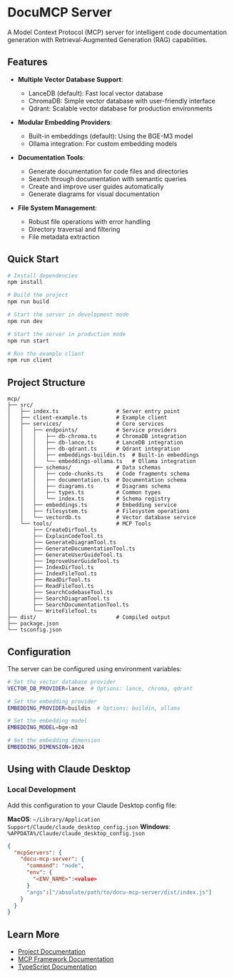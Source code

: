 # DocuMCP Server

A Model Context Protocol (MCP) server for intelligent code documentation generation with Retrieval-Augmented Generation (RAG) capabilities.

## Features

- **Multiple Vector Database Support**:

  - LanceDB (default): Fast local vector database
  - ChromaDB: Simple vector database with user-friendly interface
  - Qdrant: Scalable vector database for production environments

- **Modular Embedding Providers**:

  - Built-in embeddings (default): Using the BGE-M3 model
  - Ollama integration: For custom embedding models

- **Documentation Tools**:

  - Generate documentation for code files and directories
  - Search through documentation with semantic queries
  - Create and improve user guides automatically
  - Generate diagrams for visual documentation

- **File System Management**:
  - Robust file operations with error handling
  - Directory traversal and filtering
  - File metadata extraction

## Quick Start

```bash
# Install dependencies
npm install

# Build the project
npm run build

# Start the server in development mode
npm run dev

# Start the server in production mode
npm run start

# Run the example client
npm run client
```

## Project Structure

```
mcp/
├── src/
│   ├── index.ts                  # Server entry point
│   ├── client-example.ts         # Example client
│   ├── services/                 # Core services
│   │   ├── endpoints/            # Service providers
│   │   │   ├── db-chroma.ts      # ChromaDB integration
│   │   │   ├── db-lance.ts       # LanceDB integration
│   │   │   ├── db-qdrant.ts      # Qdrant integration
│   │   │   ├── embeddings-buildin.ts  # Built-in embeddings
│   │   │   └── embeddings-ollama.ts   # Ollama integration
│   │   ├── schemas/              # Data schemas
│   │   │   ├── code-chunks.ts    # Code fragments schema
│   │   │   ├── documentation.ts  # Documentation schema
│   │   │   ├── diagrams.ts       # Diagrams schema
│   │   │   ├── types.ts          # Common types
│   │   │   └── index.ts          # Schema registry
│   │   ├── embeddings.ts         # Embedding service
│   │   ├── filesystem.ts         # Filesystem operations
│   │   └── vectordb.ts           # Vector database service
│   └── tools/                    # MCP Tools
│       ├── CreateDirTool.ts
│       ├── ExplainCodeTool.ts
│       ├── GenerateDiagramTool.ts
│       ├── GenerateDocumentationTool.ts
│       ├── GenerateUserGuideTool.ts
│       ├── ImproveUserGuideTool.ts
│       ├── IndexDirTool.ts
│       ├── IndexFileTool.ts
│       ├── ReadDirTool.ts
│       ├── ReadFileTool.ts
│       ├── SearchCodebaseTool.ts
│       ├── SearchDiagramTool.ts
│       ├── SearchDocumentationTool.ts
│       └── WriteFileTool.ts
├── dist/                         # Compiled output
├── package.json
└── tsconfig.json
```

## Configuration

The server can be configured using environment variables:

```bash
# Set the vector database provider
VECTOR_DB_PROVIDER=lance  # Options: lance, chroma, qdrant

# Set the embedding provider
EMBEDDING_PROVIDER=buildin  # Options: buildin, ollama

# Set the embedding model
EMBEDDING_MODEL=bge-m3

# Set the embedding dimension
EMBEDDING_DIMENSION=1024
```

## Using with Claude Desktop

### Local Development

Add this configuration to your Claude Desktop config file:

**MacOS**: `~/Library/Application Support/Claude/claude_desktop_config.json`
**Windows**: `%APPDATA%/Claude/claude_desktop_config.json`

```json
{
  "mcpServers": {
    "docu-mcp-server": {
      "command": "node",
      "env": {
        "<ENV_NAME>":<value>
      }
      "args":["/absolute/path/to/docu-mcp-server/dist/index.js"]
    }
  }
}
```

## Learn More

- [Project Documentation](http://localhost:4000)
- [MCP Framework Documentation](https://mcp-framework.com)
- [TypeScript Documentation](https://www.typescriptlang.org/docs/)
